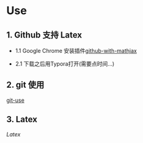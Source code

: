 # Use
## 1. Github 支持 Latex
+ 1.1 Google Chrome 安装插件[github-with-mathjax](https://chrome.google.com/webstore/detail/github-with-mathjax/ioemnmodlmafdkllaclgeombjnmnbima)

+ 2.1 下载之后用Typora打开(需要点时间...)

## 2. git 使用
[git-use](./git-use.md)

## 3. Latex

$Latex$

